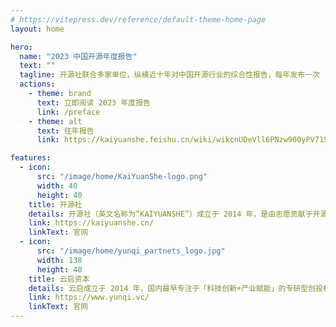 ```yaml
---
# https://vitepress.dev/reference/default-theme-home-page
layout: home

hero:
  name: "2023 中国开源年度报告"
  text: ""
  tagline: 开源社联合多家单位，纵横近十年对中国开源行业的综合性报告，每年发布一次
  actions:
    - theme: brand
      text: 立即阅读 2023 年度报告
      link: /preface
    - theme: alt
      text: 往年报告
      link: https://kaiyuanshe.feishu.cn/wiki/wikcnUDeVll6PNzw900yPV71Sxd

features:
  - icon:
      src: "/image/home/KaiYuanShe-logo.png"
      width: 40
      height: 40
    title: 开源社
    details: 开源社（英文名称为“KAIYUANSHE”）成立于 2014 年，是由志愿贡献于开源事业的个人志愿者，依 “贡献、共识、共治” 原则所组成的开源社区。开源社始终维持 “厂商中立、公益、非营利” 的理念，以 “立足中国、贡献全球，推动开源成为新时代的生活方式” 为愿景，以 “开源治理、国际接轨、社区发展、项目孵化” 为使命，旨在共创健康可持续发展的开源生态体系。
    link: https://kaiyuanshe.cn/
    linkText: 官网
  - icon:
      src: "/image/home/yunqi_partnets_logo.jpg"
      width: 138
      height: 40
    title: 云启资本
    details: 云启成立于 2014 年，国内最早专注于「科技创新+产业赋能」的专研型创投机构，投资范围覆盖前沿科技、先进制造、企业软件、产业供应链科技等赛道，多次蝉联清科、投中、36 氪等「中国最佳早期投资机构 TOP 10」。作为早期领投方，云启已投资了 170 多家优秀创业公司，其中 30 多家已成长为行业领头羊企业，包括 360 数科(NASDAQ:QFIN)、英科医疗(SZ:300677)、英科再生(SH:688087)、酷家乐、百布、元戎启行、MiniMax、擎朗智能、 XTransfer、环世物流、德风科技等优秀科技公司。同时，云启持续参与共创开源生态，领投了 PingCAP, Zilliz, Jina AI, RisingWave, TabbyML 等多家开源企业，并于 2021、2022、2023 年联合开源社出品中国开源年度报告商业化篇。
    link: https://www.yunqi.vc/
    linkText: 官网
---
```


<script setup>
import {
  VPTeamPage,
  VPTeamPageTitle,
  VPTeamMembers,
  VPTeamPageSection
} from 'vitepress/theme'

// 召集人
const convener = [
    {
    avatar: 'https://github.com/will-ww.png',
    name: '王伟',
    title: '开源社理事',
    links: [
      { icon: 'github', link: 'https://github.com/will-ww' }
    ]
  },

]

// 大事记篇
const memorabiliaMembers = [
  {
    avatar: 'https://github.com/zhuangbiaowei.png',
    name: '庄表伟',
    title: '开源社执行长',
    links: [
      { icon: 'github', link: 'https://github.com/zhuangbiaowei' }
    ]
  },
]

// 数据篇
const dataPieceMembers = [

    {
    avatar: 'https://github.com/wj23027.png',
    name: '王婕',
    title: '召集人',
    links: [
      { icon: 'github', link: 'https://github.com/wj23027' }
    ]
  },
]

// 商业篇
// const commercializationMembers = []；

// 问卷设计
// const questionnaireDesignMembers = []；

// 整体报告汇总/编辑
// const copyreaders = []

// 设计/排版
// const artWorkers = []

</script>

<VPTeamPage>
  <VPTeamPageTitle>
    <template #title>感谢协作开源社区/单位</template>
  </VPTeamPageTitle>

  <VPTeamPageTitle>
    <template #title>特别感谢开源社——顾问委员会的点评和参与</template>
    <template #lead>
      （按姓氏字⺟顺序列名）
    </template>
  </VPTeamPageTitle>

  <VPTeamPageTitle>
    <template #title>参与志愿者</template>
  </VPTeamPageTitle>
  <VPTeamPageSection v-if="convener">
    <template #title>召集人</template>
    <template #members>
      <VPTeamMembers size="small" :members="convener" />
    </template>
  </VPTeamPageSection>
  <VPTeamPageSection v-if="memorabiliaMembers">
    <template #title>开源大事记</template>
    <template #members>
      <VPTeamMembers size="small" :members="memorabiliaMembers" />
    </template>
  </VPTeamPageSection>
  <VPTeamPageSection v-if="dataPieceMembers">
    <template #title>数据篇</template>
    <template #members>
      <VPTeamMembers size="small" :members="dataPieceMembers" />
    </template>
  </VPTeamPageSection>
  <VPTeamPageSection v-if="commercializationMembers">
    <template #title>商业化篇</template>
    <template #members>
      <VPTeamMembers size="small" :members="commercializationMembers" />
    </template>
  </VPTeamPageSection>
  <VPTeamPageSection v-if="questionnaireDesignMembers">
    <template #title>问卷设计</template>
    <template #members>
      <VPTeamMembers size="small" :members="questionnaireDesignMembers" />
    </template>
  </VPTeamPageSection>
  <VPTeamPageSection v-if="copyreaders">
    <template #title>整体报告汇总/编辑</template>
    <template #members>
      <VPTeamMembers size="small" :members="copyreaders" />
    </template>
  </VPTeamPageSection>
  <VPTeamPageSection v-if="artWorkers">
    <template #title>设计/排版</template>
    <template #members>
      <VPTeamMembers size="small" :members="artWorkers" />
    </template>
  </VPTeamPageSection>
</VPTeamPage>
